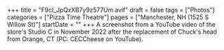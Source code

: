 +++
title = "F9cI_JpQxXB7y9z577Um.avif"
draft = false
tags = ["Photos"]
categories = ["Pizza Time Theatre"]
pages = ["Manchester, NH (1525 S Willow St)"]
startDate = ""
+++
A screenshot from a YouTube video of the store's Studio C in November 2022 after the replacement of Chuck's head from Orange, CT (PC: CECCheese on YouTube).

